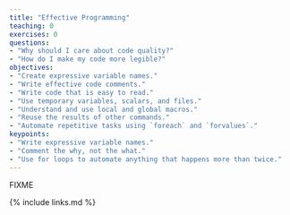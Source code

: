 ```yaml
---
title: "Effective Programming"
teaching: 0
exercises: 0
questions:
- "Why should I care about code quality?"
- "How do I make my code more legible?"
objectives:
- "Create expressive variable names."
- "Write effective code comments."
- "Write code that is easy to read."
- "Use temporary variables, scalars, and files."
- "Understand and use local and global macros."
- "Reuse the results of other commands."
- "Automate repetitive tasks using `foreach` and `forvalues`."
keypoints:
- "Write expressive variable names."
- "Comment the why, not the what."
- "Use for loops to automate anything that happens more than twice."
---
```

FIXME

{% include links.md %}
